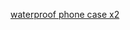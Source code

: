 <index>


<a target="_blank" href="https://www.amazon.com/gp/product/B01I1430WQ/ref=as_li_tl?ie=UTF8&camp=1789&creative=9325&creativeASIN=B01I1430WQ&linkCode=as2&tag=kenosabi0d-20&linkId=0e792d78056fd394b4c39865ca48d256">waterproof phone case x2</a><img src="//ir-na.amazon-adsystem.com/e/ir?t=kenosabi0d-20&l=am2&o=1&a=B01I1430WQ" width="1" height="1" border="0" alt="" style="border:none !important; margin:0px !important;" />

</index>
